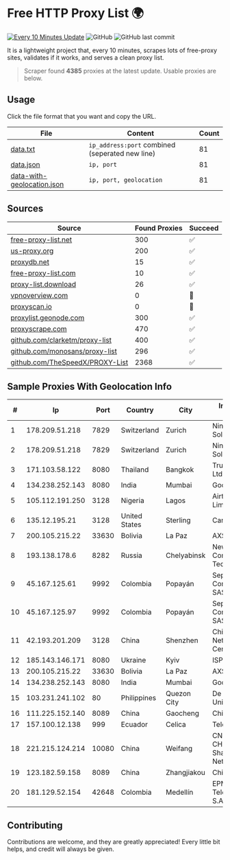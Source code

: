 
# Free HTTP Proxy List 🌍

[![Every 10 Minutes Update](https://github.com/mertguvencli/http-proxy-list/actions/workflows/main.yml/badge.svg?branch=main)](https://github.com/mertguvencli/http-proxy-list/actions/workflows/main.yml)
![GitHub](https://img.shields.io/github/license/mertguvencli/http-proxy-list)
![GitHub last commit](https://img.shields.io/github/last-commit/mertguvencli/http-proxy-list)

It is a lightweight project that, every 10 minutes, scrapes lots of free-proxy sites, validates if it works, and serves a clean proxy list.


> Scraper found **4385** proxies at the latest update. Usable proxies are below.

## Usage

Click the file format that you want and copy the URL.


|File|Content|Count|
|----|-------|-----|
|[data.txt](https://raw.githubusercontent.com/mertguvencli/http-proxy-list/main/proxy-list/data.txt)|`ip_address:port` combined (seperated new line)|81|
|[data.json](https://raw.githubusercontent.com/mertguvencli/http-proxy-list/main/proxy-list/data.json)|`ip, port`|81|
|[data-with-geolocation.json](https://raw.githubusercontent.com/mertguvencli/http-proxy-list/main/proxy-list/data-with-geolocation.json)|`ip, port, geolocation`|81|

## Sources

|Source|Found Proxies|Succeed|
|------|-------------|-------|
|[free-proxy-list.net](https://free-proxy-list.net)|300|✅|
|[us-proxy.org](https://www.us-proxy.org)|200|✅|
|[proxydb.net](http://proxydb.net)|15|✅|
|[free-proxy-list.com](https://free-proxy-list.com/?page=&port=&type%5B%5D=http&type%5B%5D=https&up_time=0&search=Search)|10|✅|
|[proxy-list.download](https://www.proxy-list.download/HTTP)|26|✅|
|[vpnoverview.com](https://vpnoverview.com/privacy/anonymous-browsing/free-proxy-servers)|0|🚫|
|[proxyscan.io](https://www.proxyscan.io)|0|🚫|
|[proxylist.geonode.com](https://proxylist.geonode.com/api/proxy-list?limit=300&page=1&sort_by=lastChecked&sort_type=desc&protocols=http,https)|300|✅|
|[proxyscrape.com](https://api.proxyscrape.com/v2/?request=displayproxies&protocol=http&timeout=10000&country=all&ssl=all&anonymity=all)|470|✅|
|[github.com/clarketm/proxy-list](https://raw.githubusercontent.com/clarketm/proxy-list/master/proxy-list-raw.txt)|400|✅|
|[github.com/monosans/proxy-list](https://raw.githubusercontent.com/monosans/proxy-list/main/proxies/http.txt)|296|✅|
|[github.com/TheSpeedX/PROXY-List](https://raw.githubusercontent.com/TheSpeedX/PROXY-List/master/http.txt)|2368|✅|


## Sample Proxies With Geolocation Info

|#|Ip|Port|Country|City|Internet Service Provider|
|-|--|----|-------|----|-------------------------|
|1|178.209.51.218|7829|Switzerland|Zurich|Nine Internet Solutions AG|
|2|178.209.51.218|7829|Switzerland|Zurich|Nine Internet Solutions AG|
|3|171.103.58.122|8080|Thailand|Bangkok|True Internet Co., Ltd.|
|4|134.238.252.143|8080|India|Mumbai|Google LLC|
|5|105.112.191.250|3128|Nigeria|Lagos|Airtel Networks Limited|
|6|135.12.195.21|3128|United States|Sterling|Carrytel|
|7|200.105.215.22|33630|Bolivia|La Paz|AXS Bolivia S. A.|
|8|193.138.178.6|8282|Russia|Chelyabinsk|New Communication Technologies|
|9|45.167.125.61|9992|Colombia|Popayán|Sepcom Comunicaciones SAS|
|10|45.167.125.97|9992|Colombia|Popayán|Sepcom Comunicaciones SAS|
|11|42.193.201.209|3128|China|Shenzhen|China Internet Network Information Center|
|12|185.143.146.171|8080|Ukraine|Kyiv|ISP UTELS|
|13|200.105.215.22|33630|Bolivia|La Paz|AXS Bolivia S. A.|
|14|134.238.252.143|8080|India|Mumbai|Google LLC|
|15|103.231.241.102|80|Philippines|Quezon City|De La Salle University|
|16|111.225.152.140|8089|China|Gaocheng|Chinanet|
|17|157.100.12.138|999|Ecuador|Celica|Telconet S.A|
|18|221.215.124.214|10080|China|Weifang|CNC Group CHINA169 Shandong Province Network|
|19|123.182.59.158|8089|China|Zhangjiakou|Chinanet|
|20|181.129.52.154|42648|Colombia|Medellín|EPM Telecomunicaciones S.A. E.S.P.|



## Contributing

Contributions are welcome, and they are greatly appreciated! Every
little bit helps, and credit will always be given.

